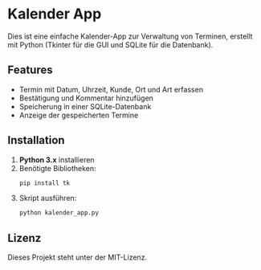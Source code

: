 
# Kalender App

Dies ist eine einfache Kalender-App zur Verwaltung von Terminen, erstellt mit Python (Tkinter für die GUI und SQLite für die Datenbank).

## Features
- Termin mit Datum, Uhrzeit, Kunde, Ort und Art erfassen
- Bestätigung und Kommentar hinzufügen
- Speicherung in einer SQLite-Datenbank
- Anzeige der gespeicherten Termine

## Installation
1. **Python 3.x** installieren
2. Benötigte Bibliotheken:
    ```bash
    pip install tk
    ```
3. Skript ausführen:
    ```bash
    python kalender_app.py
    ```

## Lizenz
Dieses Projekt steht unter der MIT-Lizenz.

